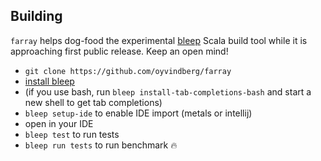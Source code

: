 
## Building

`farray` helps dog-food the experimental [bleep](https://bleep.build/docs/) Scala build tool while it is approaching first public release. Keep an open mind!

- `git clone https://github.com/oyvindberg/farray`
- [install bleep](https://bleep.build/docs/installing/)
- (if you use bash, run `bleep install-tab-completions-bash` and start a new shell to get tab completions)
- `bleep setup-ide` to enable IDE import (metals or intellij)
-  open in your IDE
- `bleep test` to run tests
- `bleep run tests` to run benchmark :fire:
